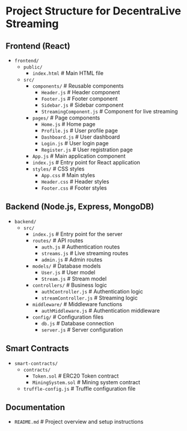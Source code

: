 # Project Structure for DecentraLive Streaming

## Frontend (React)
- `frontend/`
  - `public/`
    - `index.html`          # Main HTML file
  - `src/`
    - `components/`        # Reusable components
      - `Header.js`        # Header component
      - `Footer.js`        # Footer component
      - `Sidebar.js`       # Sidebar component
      - `StreamingComponent.js` # Component for live streaming
    - `pages/`             # Page components
      - `Home.js`          # Home page
      - `Profile.js`       # User profile page
      - `Dashboard.js`     # User dashboard
      - `Login.js`         # User login page
      - `Register.js`      # User registration page
    - `App.js`             # Main application component
    - `index.js`          # Entry point for React application
    - `styles/`           # CSS styles
      - `App.css`         # Main styles
      - `Header.css`      # Header styles
      - `Footer.css`      # Footer styles

## Backend (Node.js, Express, MongoDB)
- `backend/`
  - `src/`
    - `index.js`          # Entry point for the server
    - `routes/`           # API routes
      - `auth.js`         # Authentication routes
      - `streams.js`      # Live streaming routes
      - `admin.js`        # Admin routes
    - `models/`           # Database models
      - `User.js`         # User model
      - `Stream.js`       # Stream model
    - `controllers/`      # Business logic
      - `authController.js` # Authentication logic
      - `streamController.js` # Streaming logic
    - `middleware/`       # Middleware functions
      - `authMiddleware.js` # Authentication middleware
    - `config/`           # Configuration files
      - `db.js`           # Database connection
      - `server.js`       # Server configuration

## Smart Contracts
- `smart-contracts/`
  - `contracts/`
    - `Token.sol`         # ERC20 Token contract
    - `MiningSystem.sol`  # Mining system contract
  - `truffle-config.js`   # Truffle configuration file

## Documentation
- `README.md`             # Project overview and setup instructions

